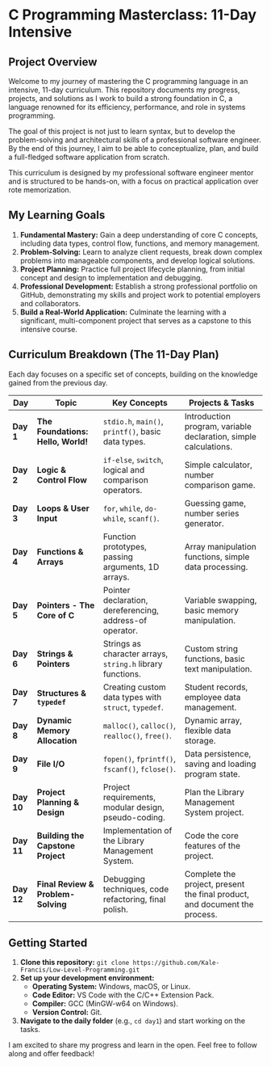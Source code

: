 # C Programming Masterclass: 11-Day Intensive

## Project Overview

Welcome to my journey of mastering the C programming language in an intensive, 11-day curriculum. This repository documents my progress, projects, and solutions as I work to build a strong foundation in C, a language renowned for its efficiency, performance, and role in systems programming.

The goal of this project is not just to learn syntax, but to develop the problem-solving and architectural skills of a professional software engineer. By the end of this journey, I aim to be able to conceptualize, plan, and build a full-fledged software application from scratch.

This curriculum is designed by my professional software engineer mentor and is structured to be hands-on, with a focus on practical application over rote memorization.

## My Learning Goals

1.  **Fundamental Mastery:** Gain a deep understanding of core C concepts, including data types, control flow, functions, and memory management.
2.  **Problem-Solving:** Learn to analyze client requests, break down complex problems into manageable components, and develop logical solutions.
3.  **Project Planning:** Practice full project lifecycle planning, from initial concept and design to implementation and debugging.
4.  **Professional Development:** Establish a strong professional portfolio on GitHub, demonstrating my skills and project work to potential employers and collaborators.
5.  **Build a Real-World Application:** Culminate the learning with a significant, multi-component project that serves as a capstone to this intensive course.

## Curriculum Breakdown (The 11-Day Plan)

Each day focuses on a specific set of concepts, building on the knowledge gained from the previous day.

| Day     | Topic                               | Key Concepts                                          | Projects & Tasks                                                              |
|---------|-------------------------------------|-------------------------------------------------------|-------------------------------------------------------------------------------|
| **Day 1** | **The Foundations: Hello, World!** | `stdio.h`, `main()`, `printf()`, basic data types.        | Introduction program, variable declaration, simple calculations.              |
| **Day 2** | **Logic & Control Flow** | `if-else`, `switch`, logical and comparison operators.  | Simple calculator, number comparison game.                                    |
| **Day 3** | **Loops & User Input** | `for`, `while`, `do-while`, `scanf()`.                    | Guessing game, number series generator.                                       |
| **Day 4** | **Functions & Arrays** | Function prototypes, passing arguments, 1D arrays.      | Array manipulation functions, simple data processing.                         |
| **Day 5** | **Pointers - The Core of C** | Pointer declaration, dereferencing, address-of operator. | Variable swapping, basic memory manipulation.                                 |
| **Day 6** | **Strings & Pointers** | Strings as character arrays, `string.h` library functions. | Custom string functions, basic text manipulation.                             |
| **Day 7** | **Structures & `typedef`** | Creating custom data types with `struct`, `typedef`.      | Student records, employee data management.                                    |
| **Day 8** | **Dynamic Memory Allocation** | `malloc()`, `calloc()`, `realloc()`, `free()`.              | Dynamic array, flexible data storage.                                         |
| **Day 9** | **File I/O** | `fopen()`, `fprintf()`, `fscanf()`, `fclose()`.           | Data persistence, saving and loading program state.                           |
| **Day 10**| **Project Planning & Design** | Project requirements, modular design, pseudo-coding.    | Plan the Library Management System project.                                   |
| **Day 11**| **Building the Capstone Project** | Implementation of the Library Management System.        | Code the core features of the project.                                        |
| **Day 12**| **Final Review & Problem-Solving** | Debugging techniques, code refactoring, final polish.   | Complete the project, present the final product, and document the process.    |

## Getting Started

1.  **Clone this repository:** `git clone https://github.com/Kale-Francis/Low-Level-Programming.git`
2.  **Set up your development environment:**
    * **Operating System:** Windows, macOS, or Linux.
    * **Code Editor:** VS Code with the C/C++ Extension Pack.
    * **Compiler:** GCC (MinGW-w64 on Windows).
    * **Version Control:** Git.
3.  **Navigate to the daily folder** (e.g., `cd day1`) and start working on the tasks.

I am excited to share my progress and learn in the open. Feel free to follow along and offer feedback!